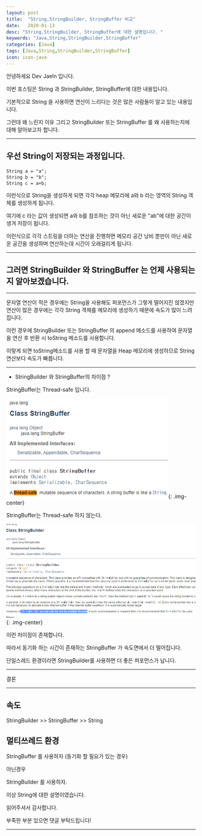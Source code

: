 ```yaml
---
layout: post
title:  "String,StringBuilder, StringBuffer 비교"
date:   2020-01-13
desc: "String,StringBuilder, StringBuffer에 대한 설명입니다. "
keywords: "Java,String,StringBuilder,StringBuffer"
categories: [Java]
tags: [Java,String,StringBuilder,StringBuffer]
icon: icon-java
---
```


안녕하세요 Dev JaeIn 입니다.

이번 포스팅은 String 과 StringBuilder, StringBuffer에 대한 내용입니다.

기본적으로 String 을 사용하면 연산이 느리다는 것은 많은 사람들이 알고 있는 내용입니다.

그런데 왜 느린지 이유 그리고 StringBuilder 또는 StringBuffer 를 왜 사용하는지에 대해 알아보고자 합니다.

***

## 우선 String이 저장되는 과정입니다.

```
String a = "a";
String b = "b";
String c = a+b;
```

이런식으로 String을 생성하게 되면 각각 heap 메모리에 a와 b 라는 영역의 String 객체를 생성하게 됩니다. 

여기에 c 라는 값이 생성되면 a와 b를 참조하는 것이 아닌 새로운 "ab"에 대한 공간이 생겨 저장이 됩니다.

이런식으로 각각 스트링을 더하는 연산을 진행하면 메모리 공간 낭비 뿐만이 아닌 새로운 공간을 생성하며 연산하는데 시간이 오래걸리게 됩니다. 

***

## 그러면 StringBuilder 와 StringBuffer 는 언제 사용되는지 알아보겠습니다.

*** 

문자열 연산이 적은 경우에는 String을 사용해도 퍼포먼스가 그렇게 떨어지진 않겠지만 연산이 많은 경우에는 각각 String 객체를 메모리에 생성하기 때문에 속도가 많이 느려집니다.

이런 경우에 StringBuilder 또는 StringBuffer 의 append 메소드를 사용하여 문자열을 연산 후 반환 시 toString 메소드를 사용합니다.

이렇게 되면 toString메소드를 사용 할 때 문자열을 Heap 메모리에 생성하므로 String 연산보다 속도가 빠릅니다.

*** 

* StringBuilder 와 StringBuffer의 차이점 ? 

StringBuffer는 Thread-safe 입니다.

![](/assets/img/blog/2020-01-13-String%20Builder%20Buffer/2020-01-13-22-36-25.png){: .img-center}

StringBuffer는 Thread-safe 하지 않는다.

![](/assets/img/blog/2020-01-13-String%20Builder%20Buffer/2020-01-13-22-38-08.png){: .img-center}

이런 차이점이 존재합니다. 

따라서 동기화 하는 시간이 존재하는 StringBuffer 가 속도면에서 더 떨어집니다.

단일스레드 환경이라면 StringBuilder를 사용하면 더 좋은 퍼포먼스가 납니다.


***

결론

***

## 속도

StringBuilder >> StringBuffer >> String

## 멀티쓰레드 환경

StringBuffer 를 사용하자 (동기화 할 필요가 있는 경우)

아닌경우

StringBuilder 를 사용하자. 

이상 String에 대한 설명이였습니다.

읽어주셔서 감사합니다.

부족한 부분 있으면 댓글 부탁드립니다!

***

